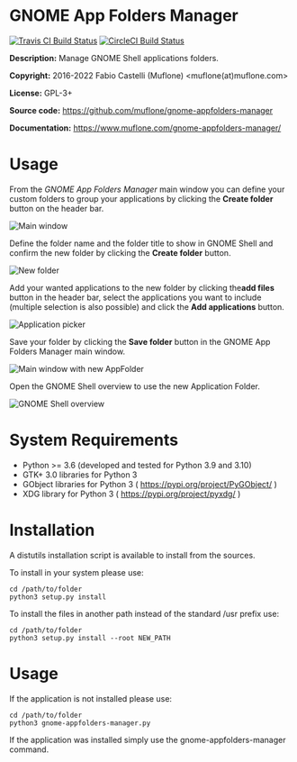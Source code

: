 # GNOME App Folders Manager

[![Travis CI Build Status](https://img.shields.io/travis/com/muflone/gnome-appfolders-manager/master.svg)](https://www.travis-ci.com/github/muflone/gnome-appfolders-manager)
[![CircleCI Build Status](https://img.shields.io/circleci/project/github/muflone/gnome-appfolders-manager/master.svg)](https://circleci.com/gh/muflone/gnome-appfolders-manager)

**Description:** Manage GNOME Shell applications folders.

**Copyright:** 2016-2022 Fabio Castelli (Muflone) <muflone(at)muflone.com>

**License:** GPL-3+

**Source code:** https://github.com/muflone/gnome-appfolders-manager

**Documentation:** https://www.muflone.com/gnome-appfolders-manager/

# Usage

From the *GNOME App Folders Manager* main window you can define your custom folders
to group your applications by clicking the **Create folder** button on the header bar.

![Main window](https://www.muflone.com/resources/gnome-appfolders-manager/archive/latest/english/main.png)

Define the folder name and the folder title to show in GNOME Shell and confirm
the new folder by clicking the **Create folder** button.

![New folder](https://www.muflone.com/resources/gnome-appfolders-manager/archive/latest/english/create-folder.png)

Add your wanted applications to the new folder by clicking the**add files**
button in the header bar, select the applications you want to include (multiple 
selection is also possible) and click the **Add applications** button.

![Application picker](https://www.muflone.com/resources/gnome-appfolders-manager/archive/latest/english/add-applications.png)

Save your folder by clicking the **Save folder** button in the GNOME App Folders
Manager main window.

![Main window with new AppFolder](https://www.muflone.com/resources/gnome-appfolders-manager/archive/latest/english/main-with-new-appfolder.png)

Open the GNOME Shell overview to use the new Application Folder.

![GNOME Shell overview](https://www.muflone.com/resources/gnome-appfolders-manager/archive/latest/english/gnome-shell-appfolder.png)

# System Requirements

* Python >= 3.6 (developed and tested for Python 3.9 and 3.10)
* GTK+ 3.0 libraries for Python 3
* GObject libraries for Python 3 ( https://pypi.org/project/PyGObject/ )
* XDG library for Python 3 ( https://pypi.org/project/pyxdg/ )

# Installation

A distutils installation script is available to install from the sources.

To install in your system please use:

    cd /path/to/folder
    python3 setup.py install

To install the files in another path instead of the standard /usr prefix use:

    cd /path/to/folder
    python3 setup.py install --root NEW_PATH

# Usage

If the application is not installed please use:

    cd /path/to/folder
    python3 gnome-appfolders-manager.py

If the application was installed simply use the gnome-appfolders-manager
command.
